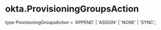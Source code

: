 # okta.ProvisioningGroupsAction

type ProvisioningGroupsAction = 'APPEND' | 'ASSIGN' | 'NONE' | 'SYNC';

